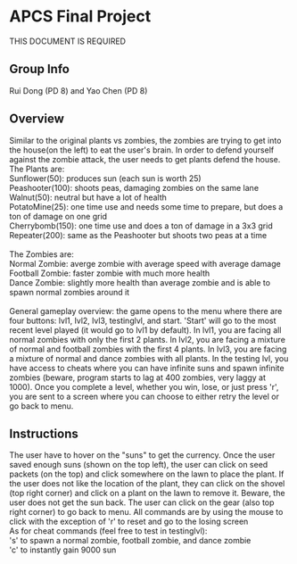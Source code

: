 # APCS Final Project
THIS DOCUMENT IS REQUIRED
## Group Info
Rui Dong (PD 8) and Yao Chen (PD 8)
## Overview
Similar to the original plants vs zombies, the zombies are trying to get into the house(on the left) to eat the user's brain. In order to defend yourself against the zombie attack, the user needs to get plants defend the house.<br>
The Plants are:<br>
Sunflower(50): produces sun (each sun is worth 25)<br>
Peashooter(100): shoots peas, damaging zombies on the same lane<br>
Walnut(50): neutral but have a lot of health<br>
PotatoMine(25): one time use and needs some time to prepare, but does a ton of damage on one grid<br>
Cherrybomb(150): one time use and does a ton of damage in a 3x3 grid<br>
Repeater(200): same as the Peashooter but shoots two peas at a time<br>
<br>
The Zombies are:<br>
Normal Zombie: averge zombie with average speed with average damage<br>
Football Zombie: faster zombie with much more health<br>
Dance Zombie: slightly more health than average zombie and is able to spawn normal zombies around it <br>
<br>
General gameplay overview: the game opens to the menu where there are four buttons: lvl1, lvl2, lvl3, testinglvl, and start. 'Start' will go to the most recent level played (it would go to lvl1 by default). In lvl1, you are facing all normal zombies with only the first 2 plants. In lvl2, you are facing a mixture of normal and football zombies with the first 4 plants. In lvl3, you are facing a mixture of normal and dance zombies with all plants. In the testing lvl, you have access to cheats where you can have infinite suns and spawn infinite zombies (beware, program starts to lag at 400 zombies, very laggy at 1000). Once you complete a level, whether you win, lose, or just press 'r', you are sent to a screen where you can choose to either retry the level or go back to menu.
## Instructions
The user have to hover on the "suns" to get the currency. Once the user saved enough suns (shown on the top left), the user can click on seed packets (on the top) and click somewhere on the lawn to place the plant. If the user does not like the location of the plant, they can click on the shovel (top right corner) and click on a plant on the lawn to remove it. Beware, the user does not get the sun back. The user can click on the gear (also top right corner) to go back to menu. All commands are by using the mouse to click with the exception of 'r' to reset and go to the losing screen <br>
As for cheat commands (feel free to test in testinglvl): <br>
's' to spawn a normal zombie, football zombie, and dance zombie <br>
'c' to instantly gain 9000 sun
